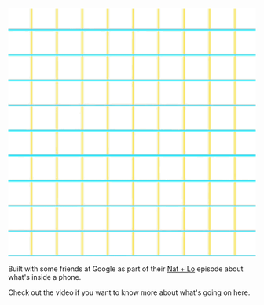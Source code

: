 ![How do touchscreens work?](./img/150811_touchscreen_square_600x600.gif)



Built with some friends at Google as part of their [Nat + Lo](https://youtu.be/zoR3wyiVzbY) episode about what's inside a phone. 

Check out the video if you want to know more about what's going on here.

